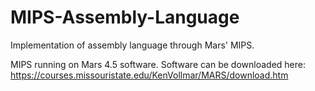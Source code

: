 # MIPS-Assembly-Language

Implementation of assembly language through Mars' MIPS.

MIPS running on Mars 4.5 software. Software can be downloaded here: https://courses.missouristate.edu/KenVollmar/MARS/download.htm

